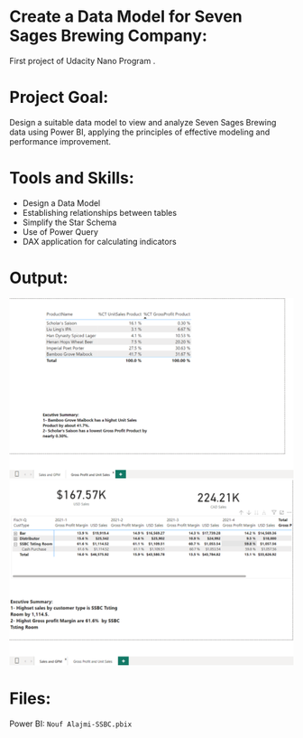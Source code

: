 #  Create a Data Model for Seven Sages Brewing Company:
First project  of  Udacity Nano Program .

# Project Goal:
Design a suitable data model to view and analyze Seven Sages Brewing data using Power BI, applying the principles of effective modeling and performance improvement.

# Tools and Skills:
- Design a Data Model
- Establishing relationships between tables
- Simplify the Star Schema
- Use of Power Query
- DAX application for calculating indicators

# Output:
![Dashboard Overview](Gross%20Profit%20and%20Unit%20Sales%20Results.png)
![Dashboard Overview](Sales%20and%20GPM%20Results.png)



  
 # Files:
  Power BI: `Nouf Alajmi-SSBC.pbix`
